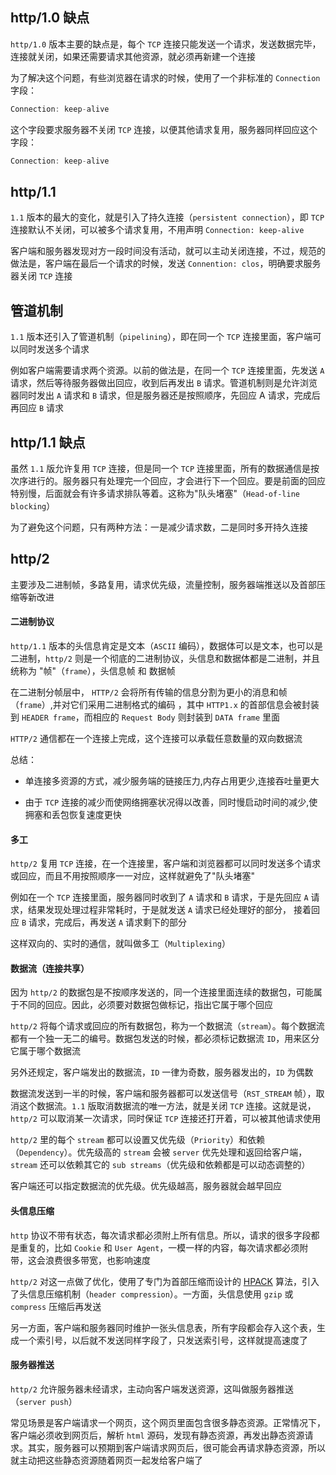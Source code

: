 ## http/1.0 缺点

`http/1.0` 版本主要的缺点是，每个 `TCP` 连接只能发送一个请求，发送数据完毕，连接就关闭，如果还需要请求其他资源，就必须再新建一个连接

为了解决这个问题，有些浏览器在请求的时候，使用了一个非标准的 ```Connection``` 字段：

```js
Connection: keep-alive
```

这个字段要求服务器不关闭 `TCP` 连接，以便其他请求复用，服务器同样回应这个字段：

```js
Connection: keep-alive
```


## http/1.1

`1.1` 版本的最大的变化，就是引入了持久连接（`persistent connection`），即 `TCP` 连接默认不关闭，可以被多个请求复用，不用声明 ```Connection: keep-alive```

客户端和服务器发现对方一段时间没有活动，就可以主动关闭连接，不过，规范的做法是，客户端在最后一个请求的时候，发送 ```Connention: clos```，明确要求服务器关闭 `TCP` 连接


## 管道机制

`1.1` 版本还引入了管道机制（`pipelining`），即在同一个 `TCP` 连接里面，客户端可以同时发送多个请求

例如客户端需要请求两个资源。以前的做法是，在同一个 `TCP` 连接里面，先发送 `A` 请求，然后等待服务器做出回应，收到后再发出 `B` 请求。管道机制则是允许浏览器同时发出 `A` 请求和 `B` 请求，但是服务器还是按照顺序，先回应 A 请求，完成后再回应 `B` 请求


## http/1.1 缺点

虽然 `1.1` 版允许复用 `TCP` 连接，但是同一个 `TCP` 连接里面，所有的数据通信是按次序进行的。服务器只有处理完一个回应，才会进行下一个回应。要是前面的回应特别慢，后面就会有许多请求排队等着。这称为"队头堵塞"（`Head-of-line blocking`）

为了避免这个问题，只有两种方法：一是减少请求数，二是同时多开持久连接


## http/2

主要涉及二进制帧，多路复用，请求优先级，流量控制，服务器端推送以及首部压缩等新改进

#### 二进制协议

`http/1.1` 版本的头信息肯定是文本（`ASCII` 编码），数据体可以是文本，也可以是二进制，`http/2` 则是一个彻底的二进制协议，头信息和数据体都是二进制，并且统称为 "帧"（`frame`），头信息帧 和 数据帧

在二进制分帧层中， `HTTP/2` 会将所有传输的信息分割为更小的消息和帧（`frame`）,并对它们采用二进制格式的编码 ，其中 `HTTP1.x` 的首部信息会被封装到 `HEADER frame`，而相应的 `Request Body` 则封装到 `DATA frame` 里面

`HTTP/2` 通信都在一个连接上完成，这个连接可以承载任意数量的双向数据流

总结：

* 单连接多资源的方式，减少服务端的链接压力,内存占用更少,连接吞吐量更大

* 由于 `TCP` 连接的减少而使网络拥塞状况得以改善，同时慢启动时间的减少,使拥塞和丢包恢复速度更快

#### 多工

`http/2` 复用 `TCP` 连接，在一个连接里，客户端和浏览器都可以同时发送多个请求或回应，而且不用按照顺序一一对应，这样就避免了"队头堵塞"

例如在一个 `TCP` 连接里面，服务器同时收到了 `A` 请求和 `B` 请求，于是先回应 `A` 请求，结果发现处理过程非常耗时，于是就发送 `A` 请求已经处理好的部分， 接着回应 `B` 请求，完成后，再发送 `A` 请求剩下的部分

这样双向的、实时的通信，就叫做多工（`Multiplexing`）


#### 数据流（连接共享）

因为 `http/2` 的数据包是不按顺序发送的，同一个连接里面连续的数据包，可能属于不同的回应。因此，必须要对数据包做标记，指出它属于哪个回应

`http/2` 将每个请求或回应的所有数据包，称为一个数据流（`stream`）。每个数据流都有一个独一无二的编号。数据包发送的时候，都必须标记数据流 `ID`，用来区分它属于哪个数据流

另外还规定，客户端发出的数据流，`ID` 一律为奇数，服务器发出的，`ID` 为偶数

数据流发送到一半的时候，客户端和服务器都可以发送信号（`RST_STREAM` 帧），取消这个数据流。`1.1` 版取消数据流的唯一方法，就是关闭 `TCP` 连接。这就是说，`http/2` 可以取消某一次请求，同时保证 `TCP` 连接还打开着，可以被其他请求使用

`http/2` 里的每个 `stream` 都可以设置又优先级（`Priority`）和依赖（`Dependency`）。优先级高的 `stream` 会被 `server` 优先处理和返回给客户端，`stream` 还可以依赖其它的 `sub streams`（优先级和依赖都是可以动态调整的）

客户端还可以指定数据流的优先级。优先级越高，服务器就会越早回应


#### 头信息压缩

`http` 协议不带有状态，每次请求都必须附上所有信息。所以，请求的很多字段都是重复的，比如 `Cookie` 和 `User Agent`，一模一样的内容，每次请求都必须附带，这会浪费很多带宽，也影响速度

`http/2` 对这一点做了优化，使用了专门为首部压缩而设计的 [HPACK](http://http2.github.io/http2-spec/compression.html) 算法，引入了头信息压缩机制（`header compression`）。一方面，头信息使用 `gzip` 或 `compress` 压缩后再发送

另一方面，客户端和服务器同时维护一张头信息表，所有字段都会存入这个表，生成一个索引号，以后就不发送同样字段了，只发送索引号，这样就提高速度了


#### 服务器推送

`http/2` 允许服务器未经请求，主动向客户端发送资源，这叫做服务器推送（`server push`）

常见场景是客户端请求一个网页，这个网页里面包含很多静态资源。正常情况下，客户端必须收到网页后，解析 `html` 源码，发现有静态资源，再发出静态资源请求。其实，服务器可以预期到客户端请求网页后，很可能会再请求静态资源，所以就主动把这些静态资源随着网页一起发给客户端了